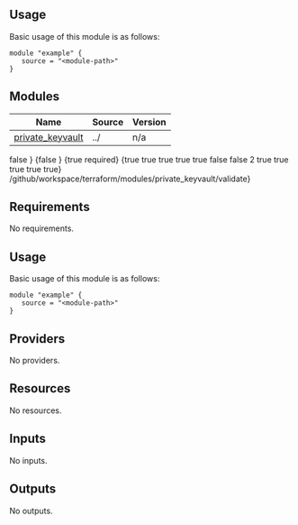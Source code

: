 <!-- BEGIN_TF_DOCS -->



## Usage
Basic usage of this module is as follows:
```hcl
module "example" {
   source = "<module-path>"
}
```





## Modules

| Name | Source | Version |
|------|--------|---------|
| <a name="module_private_keyvault"></a> [private\_keyvault](#module\_private\_keyvault) | ../ | n/a |





<!-- END_TF_DOCS --> false <!-- BEGIN_TF_DOCS --> <!-- END_TF_DOCS -->} {false } {true required} {true true true true true false false 2 true true true true true} /github/workspace/terraform/modules/private_keyvault/validate}

## Requirements

No requirements.

## Usage
Basic usage of this module is as follows:
```hcl
module "example" {
   source = "<module-path>"
}
```

## Providers

No providers.

## Resources

No resources.

## Inputs

No inputs.

## Outputs

No outputs.
<!-- END_TF_DOCS -->